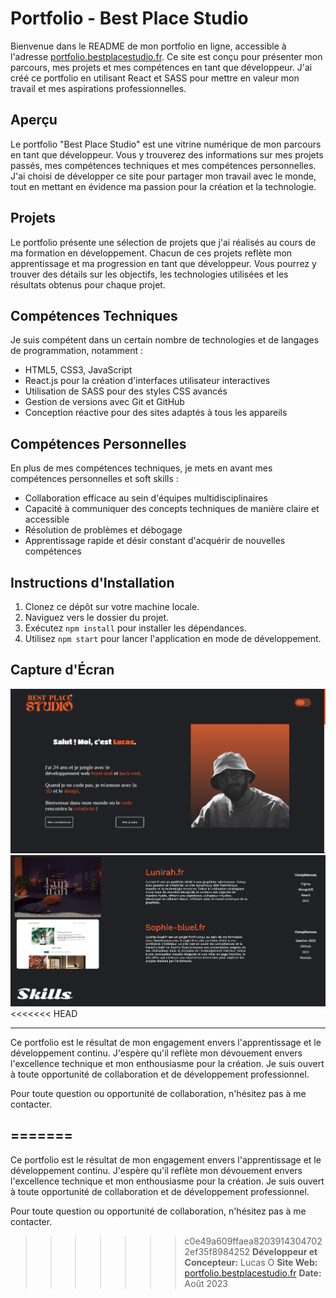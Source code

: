 # Portfolio - Best Place Studio

Bienvenue dans le README de mon portfolio en ligne, accessible à l'adresse [portfolio.bestplacestudio.fr](https://portfolio.bestplacestudio.fr). Ce site est conçu pour présenter mon parcours, mes projets et mes compétences en tant que développeur. J'ai créé ce portfolio en utilisant React et SASS pour mettre en valeur mon travail et mes aspirations professionnelles.

## Aperçu

Le portfolio "Best Place Studio" est une vitrine numérique de mon parcours en tant que développeur. Vous y trouverez des informations sur mes projets passés, mes compétences techniques et mes compétences personnelles. J'ai choisi de développer ce site pour partager mon travail avec le monde, tout en mettant en évidence ma passion pour la création et la technologie.

## Projets

Le portfolio présente une sélection de projets que j'ai réalisés au cours de ma formation en développement. Chacun de ces projets reflète mon apprentissage et ma progression en tant que développeur. Vous pourrez y trouver des détails sur les objectifs, les technologies utilisées et les résultats obtenus pour chaque projet.

## Compétences Techniques

Je suis compétent dans un certain nombre de technologies et de langages de programmation, notamment :

- HTML5, CSS3, JavaScript
- React.js pour la création d'interfaces utilisateur interactives
- Utilisation de SASS pour des styles CSS avancés
- Gestion de versions avec Git et GitHub
- Conception réactive pour des sites adaptés à tous les appareils

## Compétences Personnelles

En plus de mes compétences techniques, je mets en avant mes compétences personnelles et soft skills :

- Collaboration efficace au sein d'équipes multidisciplinaires
- Capacité à communiquer des concepts techniques de manière claire et accessible
- Résolution de problèmes et débogage
- Apprentissage rapide et désir constant d'acquérir de nouvelles compétences

## Instructions d'Installation

1. Clonez ce dépôt sur votre machine locale.
2. Naviguez vers le dossier du projet.
3. Exécutez `npm install` pour installer les dépendances.
4. Utilisez `npm start` pour lancer l'application en mode de développement.

## Capture d'Écran

![Capture d'écran](screenshots/screenshot1.png)
![Capture d'écran](screenshots/screenshot2.png)
<<<<<<< HEAD

---

Ce portfolio est le résultat de mon engagement envers l'apprentissage et le développement continu. J'espère qu'il reflète mon dévouement envers l'excellence technique et mon enthousiasme pour la création. Je suis ouvert à toute opportunité de collaboration et de développement professionnel.

Pour toute question ou opportunité de collaboration, n'hésitez pas à me contacter.

=======
---

Ce portfolio est le résultat de mon engagement envers l'apprentissage et le développement continu. J'espère qu'il reflète mon dévouement envers l'excellence technique et mon enthousiasme pour la création. Je suis ouvert à toute opportunité de collaboration et de développement professionnel.

Pour toute question ou opportunité de collaboration, n'hésitez pas à me contacter.

>>>>>>> c0e49a609ffaea82039143047022ef35f8984252
**Développeur et Concepteur:** Lucas O
**Site Web:** [portfolio.bestplacestudio.fr](https://portfolio.bestplacestudio.fr)
**Date:** Août 2023

